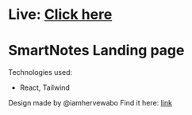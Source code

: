 # Live: [Click here](https://smart-notes-lyart.vercel.app/)

# SmartNotes Landing page

Technologies used:

- React, Tailwind

Design made by @iamhervewabo
Find it here: [link](https://www.figma.com/community/file/1369806316522149240)
